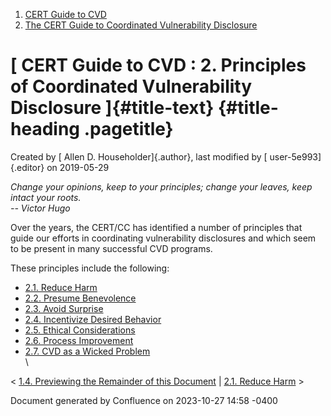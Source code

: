 



1.  [CERT Guide to CVD](index.html)
2.  [The CERT Guide to Coordinated Vulnerability
    Disclosure](The-CERT-Guide-to-Coordinated-Vulnerability-Disclosure_47677443.html)


# [ CERT Guide to CVD : 2. Principles of Coordinated Vulnerability Disclosure ]{#title-text} {#title-heading .pagetitle}




Created by [ Allen D. Householder]{.author}, last modified by [
user-5e993]{.editor} on 2019-05-29



*Change your opinions, keep to your principles; change your leaves, keep
intact your roots.*\
*--* *Victor Hugo*

Over the years, the CERT/CC has identified a number of principles that
guide our efforts in coordinating vulnerability disclosures and which
seem to be present in many successful CVD programs.

These principles include the following:

-   [2.1. Reduce Harm](2.1.-Reduce-Harm_47677451.html)
-   [2.2. Presume Benevolence](2.2.-Presume-Benevolence_47677452.html)
-   [2.3. Avoid Surprise](2.3.-Avoid-Surprise_47677453.html)
-   [2.4. Incentivize Desired
    Behavior](2.4.-Incentivize-Desired-Behavior_47677454.html)
-   [2.5. Ethical
    Considerations](2.5.-Ethical-Considerations_47677455.html)
-   [2.6. Process Improvement](2.6.-Process-Improvement_47677456.html)
-   [2.7. CVD as a Wicked
    Problem](2.7.-CVD-as-a-Wicked-Problem_47677457.html)\
    \



\< [1.4. Previewing the Remainder of this
Document](1.4.-Previewing-the-Remainder-of-this-Document_47677449.html)
\| [2.1. Reduce Harm](2.1.-Reduce-Harm_47677451.html) \>








Document generated by Confluence on 2023-10-27 14:58 -0400






